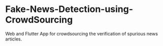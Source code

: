# Fake-News-Detection-using-CrowdSourcing
Web and Flutter App for crowdsourcing the verification of spurious news articles.
